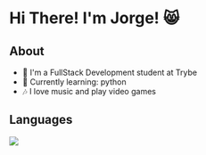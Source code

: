 # Hi There! I'm Jorge! :smile_cat:

## About
<!--ts-->
  * :seedling: I'm a FullStack Development student at Trybe
  * :snake: Currently learning: python
  * :notes: I love music and play video games
<!--te-->

## Languages
<img src="https://img.shields.io/static/v1?label=react&style=for-the-badge&logo=REACT"/>